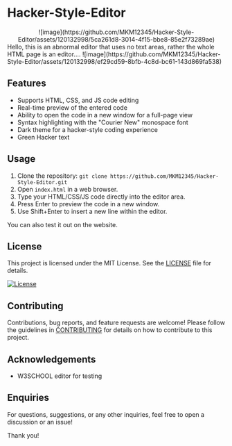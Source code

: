 # Hacker-Style-Editor

<center>![image](https://github.com/MKM12345/Hacker-Style-Editor/assets/120132998/5ca261d8-3014-4f15-bbe8-85e2f73289ae)
</center>
Hello, this is an abnormal editor that uses no text areas, rather the whole HTML page is an editor....
![image](https://github.com/MKM12345/Hacker-Style-Editor/assets/120132998/ef29cd59-8bfb-4c8d-bc61-143d869fa538)


## Features

- Supports HTML, CSS, and JS code editing
- Real-time preview of the entered code
- Ability to open the code in a new window for a full-page view
- Syntax highlighting with the "Courier New" monospace font
- Dark theme for a hacker-style coding experience
- Green Hacker text

## Usage

1. Clone the repository: `git clone https://github.com/MKM12345/Hacker-Style-Editor.git`
2. Open `index.html` in a web browser.
3. Type your HTML/CSS/JS code directly into the editor area.
4. Press Enter to preview the code in a new window.
5. Use Shift+Enter to insert a new line within the editor.

You can also test it out on the website.
## License

This project is licensed under the MIT License. See the [LICENSE](LICENSE) file for details.

[![License](https://img.shields.io/badge/license-MIT-blue.svg)](https://opensource.org/licenses/MIT)

## Contributing

Contributions, bug reports, and feature requests are welcome! Please follow the guidelines in [CONTRIBUTING](CONTRIBUTING.md) for details on how to contribute to this project.

## Acknowledgements

- W3SCHOOL editor for testing

## Enquiries

For questions, suggestions, or any other inquiries, feel  free to open a discussion or an issue!

Thank you!


